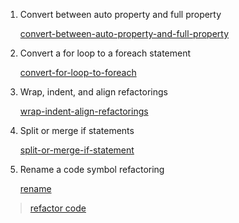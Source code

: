 1. Convert between auto property and full property

    [convert-between-auto-property-and-full-property](https://docs.microsoft.com/en-us/visualstudio/ide/reference/convert-between-auto-property-and-full-property?view=vs-2019)

2. Convert a for loop to a foreach statement

    [convert-for-loop-to-foreach](https://docs.microsoft.com/en-us/visualstudio/ide/reference/convert-for-loop-to-foreach?view=vs-2019)

3. Wrap, indent, and align refactorings

    [wrap-indent-align-refactorings](https://docs.microsoft.com/en-us/visualstudio/ide/reference/wrap-indent-align-refactorings?view=vs-2019)

4. Split or merge if statements

    [split-or-merge-if-statement](https://docs.microsoft.com/en-us/visualstudio/ide/reference/split-or-merge-if-statement?view=vs-2019)

5. Rename a code symbol refactoring

    [rename](https://docs.microsoft.com/en-us/visualstudio/ide/reference/rename?view=vs-2019)


> [refactor code](https://docs.microsoft.com/en-us/visualstudio/ide/refactoring-in-visual-studio?view=vs-2019)